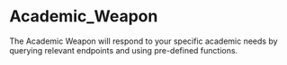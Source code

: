 # Academic_Weapon
The Academic Weapon will respond to your specific academic needs by querying relevant endpoints and using pre-defined functions.
